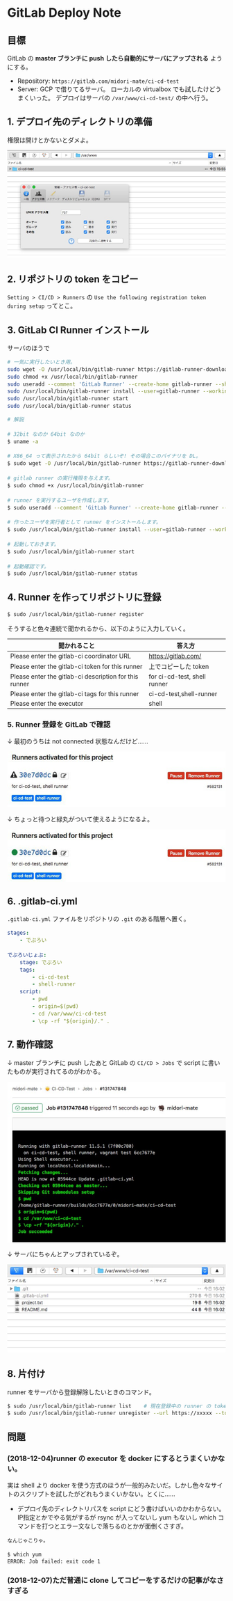 
GitLab Deploy Note
===

## 目標

GitLab の **master ブランチに push したら自動的にサーバにアップされる** ようにする。

- Repository: `https://gitlab.com/midori-mate/ci-cd-test`
- Server: GCP で借りてるサーバ。 ローカルの virtualbox でも試したけどうまくいった。 デプロイはサーバの `/var/www/ci-cd-test/` の中へ行う。


## 1. デプロイ先のディレクトリの準備

権限は開けとかないとダメよ。

![](media/runner-0.jpg)


## 2. リポジトリの token をコピー

`Setting > CI/CD > Runners` の `Use the following registration token during setup` ってとこ。


## 3. GitLab CI Runner インストール

サーバのほうで

```bash
# 一気に実行したいとき用。
sudo wget -O /usr/local/bin/gitlab-runner https://gitlab-runner-downloads.s3.amazonaws.com/latest/binaries/gitlab-runner-linux-amd64
sudo chmod +x /usr/local/bin/gitlab-runner
sudo useradd --comment 'GitLab Runner' --create-home gitlab-runner --shell /bin/bash
sudo /usr/local/bin/gitlab-runner install --user=gitlab-runner --working-directory=/home/gitlab-runner
sudo /usr/local/bin/gitlab-runner start
sudo /usr/local/bin/gitlab-runner status
```

```bash
# 解説

# 32bit なのか 64bit なのか
$ uname -a

# X86_64 って表示されたから 64bit らしいぞ! その場合このバイナリを DL。
$ sudo wget -O /usr/local/bin/gitlab-runner https://gitlab-runner-downloads.s3.amazonaws.com/latest/binaries/gitlab-runner-linux-amd64

# gitlab runner の実行権限を与えます。
$ sudo chmod +x /usr/local/bin/gitlab-runner

# runner を実行するユーザを作成します。
$ sudo useradd --comment 'GitLab Runner' --create-home gitlab-runner --shell /bin/bash

# 作ったユーザを実行者として runner をインストールします。
$ sudo /usr/local/bin/gitlab-runner install --user=gitlab-runner --working-directory=/home/gitlab-runner

# 起動しておきます。
$ sudo /usr/local/bin/gitlab-runner start

# 起動確認です。
$ sudo /usr/local/bin/gitlab-runner status
```


## 4. Runner を作ってリポジトリに登録

```bash
$ sudo /usr/local/bin/gitlab-runner register
```

そうすると色々連続で聞かれるから、以下のように入力していく。

|                      聞かれること                      |            答え方            |
|--------------------------------------------------------|------------------------------|
| Please enter the gitlab-ci coordinator URL             | https://gitlab.com/          |
| Please enter the gitlab-ci token for this runner       | 上でコピーした token         |
| Please enter the gitlab-ci description for this runner | for ci-cd-test, shell runner |
| Please enter the gitlab-ci tags for this runner        | ci-cd-test,shell-runner      |
| Please enter the executor                              | shell                        |


### 5. Runner 登録を GitLab で確認

↓ 最初のうちは not connected 状態なんだけど……

![](media/runner-1.jpg)

↓ ちょっと待つと緑丸がついて使えるようになるよ。

![](media/runner-2.jpg)


## 6. .gitlab-ci.yml

`.gitlab-ci.yml` ファイルをリポジトリの `.git` のある階層へ置く。

```yml
stages:
    - でぷろい

でぷろいじょぶ:
    stage: でぷろい
    tags:
        - ci-cd-test
        - shell-runner
    script:
        - pwd
        - origin=$(pwd)
        - cd /var/www/ci-cd-test
        - \cp -rf "${origin}/." .
```


## 7. 動作確認

↓ master ブランチに push したあと GitLab の `CI/CD > Jobs` で script に書いたものが実行されてるのがわかる。

![](media/runner-3.jpg)

↓ サーバにちゃんとアップされているぞ。

![](media/runner-4.jpg)


## 8. 片付け

runner をサーバから登録解除したいときのコマンド。

```bash 
$ sudo /usr/local/bin/gitlab-runner list    # 現在登録中の runner の token と url が表示される。
$ sudo /usr/local/bin/gitlab-runner unregister --url https://xxxxx --token xxxxx
```

## 問題

### (2018-12-04)runner の executor を docker にするとうまくいかない。

実は shell より docker を使う方式のほうが一般的みたいだ。しかし色々なサイトのスクリプトを試したがどれもうまくいかない。とくに……

- デプロイ先のディレクトリパスを script にどう書けばいいのかわからない。 IP指定とかでやる気がするが rsync が入ってないし yum もないし which コマンドを打つとエラー文なしで落ちるのとかが面倒くさすぎ。


```
なんじゃこりゃ。

$ which yum
ERROR: Job failed: exit code 1
```

### (2018-12-07)ただ普通に clone してコピーをするだけの記事がなさすぎる
